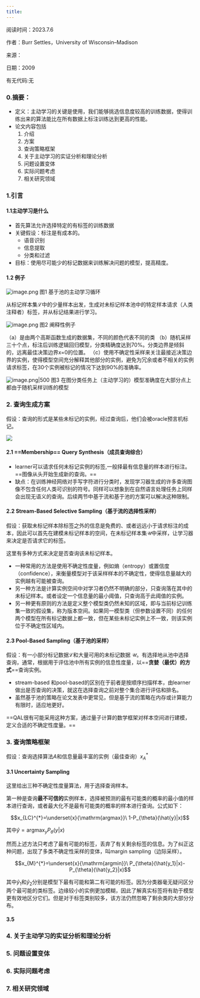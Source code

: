 ```yaml
---
title:
---
```

阅读时间：2023.7.6

作者：Burr Settles，University of Wisconsin–Madison

来源：

日期：2009

有无代码:无

### 0.摘要：
+ 定义：主动学习的关键是使用，我们能够挑选信息度较高的训练数据，使得训练出来的算法能比在所有数据上标注训练达到更高的性能。
+ 论文内容包括
	1. 介绍
	2. 方案
	3. 查询策略框架
	4. 关于主动学习的实证分析和理论分析
	5. 问题设置变体
	6. 实际问题考虑
	7. 相关研究领域
### 1.引言
#### 1.1主动学习是什么
+ 首先算法允许选择特定的有标签的训练数据
+ 关键假设：标注是有成本的。
	+ 语音识别
	+ 信息提取
	+ 分类和过滤
+ 目标：使用尽可能少的标记数据来训练解决问题的模型，提高精度。
#### 1.2 例子

![image.png](https://cdn.jsdelivr.net/gh/Thomas333333/MyPostImage/Images/20230706142251.png)
图1 基于池的主动学习循环

从标记样本集$\mathcal{L}$中的少量样本出发，生成对未标记样本池中的特定样本请求（人类注释者）标签，并从标记结果进行学习。

![image.png](https://cdn.jsdelivr.net/gh/Thomas333333/MyPostImage/Images/20230706143747.png)
图2 阐释性例子

（a）是由两个高斯函数生成的数据集，不同的颜色代表不同的类
（b）随机采样三十个点，标注后训练逻辑回归模型，分类精确度达到70%。分类边界是倾斜的，远离最佳决策边界x=0的位置。
（c）使用不确定性采样来关注最接近决策边界的实例，使得模型空间充分解释其他部分的实例，避免为冗余或者不相关的实例请求标签，在30个实例被标记的情况下达到90%的准确率。

![image.png|500](https://cdn.jsdelivr.net/gh/Thomas333333/MyPostImage/Images/20230706144939.png)
图3 在图分类任务上（主动学习的）模型准确度在大部分点上都由于随机采样训练的模型

### 2. 查询生成方案
假设：查询的形式是某些未标记的实例，经过查询后，他们会被oracle预言机标记。

![](https://cdn.jsdelivr.net/gh/Thomas333333/MyPostImage/Images/20230706145652.png)

#### 2.1 ==Membership== Query Synthesis（成员查询综合）
+ learner可以请求任何未标记实例的标签,一般择最有信息量的样本进行标注。==图像从头开始生成新的查询。==
+ 缺点：在训练神经网络对手写字符进行分类时，发现学习器生成的许多查询图像不包含任何人类可识别的符号。同样可以想象到在自然语言处理任务上同样会出现无语义的查询。后续两节中基于流和基于池的方案可以解决这种限制。


#### 2.2 Stream-Based **Selective Sampling**（基于流的选择性采样）
假设：获取未标记样本除标签之外的信息是免费的、或者远远小于请求标注的成本，因此可以首先在建模未标记样本的空间，在未标记样本集$\mathcal{U}$中采样，让学习器来决定是否请求它的标签。

这里有多种方式来决定是否查询该未标记样本。
+ 一种常用的方法是使用不确定性度量，例如熵（entropy）或置信度（confidence），来衡量模型对于该采样样本的不确定性，使得信息量越大的实例越有可能被查询。
+ 另一种方法是计算实例空间中对学习者仍然不明确的部分，只查询落在其中的未标记样本。或者设定一个信息量的最小阈值，只查询高于此阈值的实例。
+ 另一种更有原则的方法是定义整个模型类仍然未知的区域，即与当前标记训练集一致的假设集，称为版本空间。如果同一模型类（但参数设置不同）的任何两个模型在所有标记数据上都一致，但在某些未标记实例上不一致，则该实例位于不确定性区域内。

#### 2.3 Pool-Based Sampling（基于池的采样）
假设：有一小部分标记数据$\mathcal{L}$和大量可用的未标记数据 $\mathcal{U}$。有选择地从池中选择查询，通常，根据用于评估池中所有实例的信息性度量，以==**贪婪（最优）的方式**==查询实例。
+ stream-based 和pool-based的区别在于前者是按顺序扫描样本，由learner做出是否查询的决策，就这在选择查询之前对整个集合进行评估和排名。
+ 虽然基于池的策略在论文发表中更常见，但是基于流的策略在内存或计算能力有限时，适应地更好。


==QAL很有可能采用这种方案，通过量子计算的数学框架对样本空间进行建模，定义合适的不确定性度量。==
### 3. 查询策略框架
假设：查询选择算法$A$和信息量最丰富的实例（最佳查询）$x_{A}^{*}$

#### 3.1 Uncertainty Sampling
这里给出三种不确定性度量算法，用于选择查询样本。

第一种是查询**最不可信的**实例样本，选择被预测的最有可能类的概率的最小值的样本进行查询，或者最大化不是最有可能类的概率的样本进行查询。公式如下：

$$x_{LC}^{*}=\underset{x}{\mathrm{argmax}}\ 1-P_{\theta}(\hat{y}|x)$$

其中$\hat{y}=\mathrm{argmax}_{y}P_{\theta}(y|x)$ 

然而上述方法只考虑了最有可能的标签，丢弃了有关剩余标签的信息。为了纠正这种问题，出现了多类不确定性采样的变体，叫margin sampling（边际采样）。

$$x_{M}^{*}=\underset{x}{\mathrm{argmin}}\ P_{\theta}(\hat{y_1}|x)- P_{\theta}(\hat{y_2}|x)$$

其中$\hat{y}_1$和$\hat{y}_2$分别是模型下最有可能和第二有可能的标签。因为分类器毫无疑问区分两个最可能的类标签。边缘较小的实例更加模糊，因此了解真实标签将有助于模型更有效地区分它们。但是对于标签类别较多，该方法仍然忽略了剩余类的大部分分布。




#### 3.5 
### 4. 关于主动学习的实证分析和理论分析
### 5. 问题设置变体
### 6. 实际问题考虑
### 7. 相关研究领域